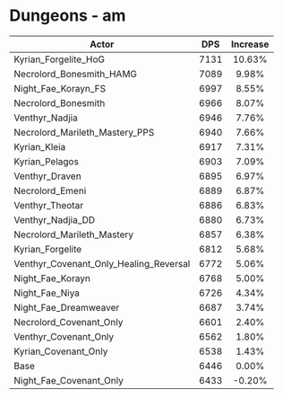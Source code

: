 # Dungeons - am
| Actor | DPS | Increase |
|---|:---:|:---:|
|Kyrian_Forgelite_HoG|7131|10.63%|
|Necrolord_Bonesmith_HAMG|7089|9.98%|
|Night_Fae_Korayn_FS|6997|8.55%|
|Necrolord_Bonesmith|6966|8.07%|
|Venthyr_Nadjia|6946|7.76%|
|Necrolord_Marileth_Mastery_PPS|6940|7.66%|
|Kyrian_Kleia|6917|7.31%|
|Kyrian_Pelagos|6903|7.09%|
|Venthyr_Draven|6895|6.97%|
|Necrolord_Emeni|6889|6.87%|
|Venthyr_Theotar|6886|6.83%|
|Venthyr_Nadjia_DD|6880|6.73%|
|Necrolord_Marileth_Mastery|6857|6.38%|
|Kyrian_Forgelite|6812|5.68%|
|Venthyr_Covenant_Only_Healing_Reversal|6772|5.06%|
|Night_Fae_Korayn|6768|5.00%|
|Night_Fae_Niya|6726|4.34%|
|Night_Fae_Dreamweaver|6687|3.74%|
|Necrolord_Covenant_Only|6601|2.40%|
|Venthyr_Covenant_Only|6562|1.80%|
|Kyrian_Covenant_Only|6538|1.43%|
|Base|6446|0.00%|
|Night_Fae_Covenant_Only|6433|-0.20%|
